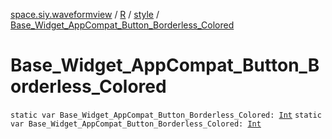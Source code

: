 [space.siy.waveformview](../../index.md) / [R](../index.md) / [style](index.md) / [Base_Widget_AppCompat_Button_Borderless_Colored](./-base_-widget_-app-compat_-button_-borderless_-colored.md)

# Base_Widget_AppCompat_Button_Borderless_Colored

`static var Base_Widget_AppCompat_Button_Borderless_Colored: `[`Int`](https://kotlinlang.org/api/latest/jvm/stdlib/kotlin/-int/index.html)
`static var Base_Widget_AppCompat_Button_Borderless_Colored: `[`Int`](https://kotlinlang.org/api/latest/jvm/stdlib/kotlin/-int/index.html)